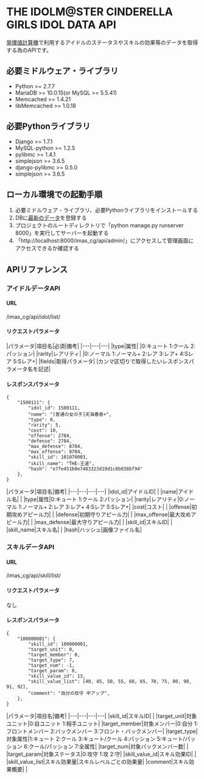 THE IDOLM@STER CINDERELLA GIRLS IDOL DATA API
===============
[発揮値計算機](https://github.com/zaubermaerchen/imas_cg_live_calc)で利用するアイドルのステータスやスキルの効果等のデータを取得する為のAPIです。

必要ミドルウェア・ライブラリ
---------------
* Python >= 2.7.7
* MariaDB >= 10.0.15(or MySQL >= 5.5.41)
* Memcached >= 1.4.21
* libMemcached >= 1.0.18

必要Pythonライブラリ
---------------
* Django >= 1.7.1
* MySQL-python >= 1.2.5
* pylibmc >= 1.4.1
* simplejson >= 3.6.5
* django-pylibmc >= 0.5.0
* simplejson >= 3.6.5

ローカル環境での起動手順
---------------
1. 必要ミドルウェア・ライブラリ、必要Pythonライブラリをインストールする
1. DBに[最新のデータ](http://www4018uf.sakura.ne.jp/imas_cg/data/imas_cg_api.sql)を登録する
1. プロジェクトのルートディレクトリで「python manage.py runserver 8000」を実行してサーバーを起動する
1. 「http://localhost:8000/imas_cg/api/admin/」にアクセスして管理画面にアクセスできるか確認する

APIリファレンス
---------------
### アイドルデータAPI
#### URL
/imas_cg/api/idol/list/

#### リクエストパラメータ

|パラメータ|項目名|必須|備考|
|---|---|---|
|type|属性| |0:キュート 1:クール 2:パッション|
|rarity|レアリティ| |0:ノーマル 1:ノーマル+ 2:レア 3:レア+ 4:Sレア 5:Sレア+|
|fields|取得パラメータ| |カンマ区切りで取得したいレスポンスパラメータ名を記述|

#### レスポンスパラメータ

    {
        "1500111": {
            "idol_id": 1500111, 
            "name": "[普通の女の子]天海春香+", 
            "type": 0, 
            "rarity": 5, 
            "cost": 10, 
            "offense": 2784, 
            "defense": 2784, 
            "max_defense": 8704, 
            "max_offense": 8704, 
            "skill_id": 101070003, 
            "skill_name": "THE☆王道", 
            "hash": "e7fe451b0e7483323d10d1c8b038bf94" 
        },
    }

|パラメータ|項目名|備考|
|---|---|---|---|
|idol_id|アイドルID| |
|name|アイドル名| |
|type|属性|0:キュート 1:クール 2:パッション|
|rarity|レアリティ|0:ノーマル 1:ノーマル+ 2:レア 3:レア+ 4:Sレア 5:Sレア+|
|cost|コスト| |
|offense|初期攻めアピール力| |
|defense|初期守りアピール力| |
|max_offense|最大攻めアピール力| |
|max_defense|最大守りアピール力| |
|skill_id|スキルID| |
|skill_name|スキル名| |
|hash|ハッシュ|画像ファイル名|

### スキルデータAPI
#### URL
/imas_cg/api/skill/list/

#### リクエストパラメータ
なし

#### レスポンスパラメータ

    {
        "100000001": {
            "skill_id": 100000001,
            "target_unit": 0,
            "target_member": 0,
            "target_type": 7,
            "target_num": -1,
            "target_param": 0,
            "skill_value_id": 13,
            "skill_value_list": [40, 45, 50, 55, 60, 65, 70, 75, 80, 90, 91, 92],
            "comment": "自分の攻守 中アップ",
        },
    }

|パラメータ|項目名|備考|
|---|---|---|---|
|skill_id|スキルID| |
|target_unit|対象ユニット|0:自ユニット 1:相手ユニット|
|target_member|対象メンバー|0:自分 1:フロントメンバー 2:バックメンバー 3:フロント・バックメンバー|
|target_type|対象属性|1:キュート 2:クール 3:キュート/クール 4:パッション 5:キュート/パッション 6:クール/パッション 7:全属性|
|target_num|対象バックメンバー数| |
|target_param|対象ステータス|0:攻守 1:攻 2:守|
|skill_value_id|スキル効果ID| |
|skill_value_list|スキル効果量|スキルレベルごとの効果量|
|comment|スキル効果概要| |